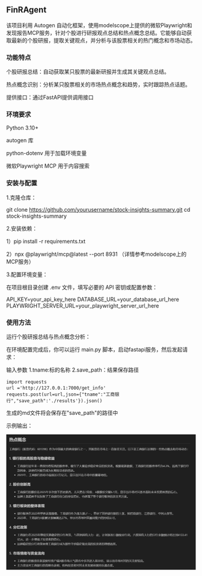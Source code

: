 ## FinRAgent
该项目利用 Autogen 自动化框架，使用modelscope上提供的微软Playwright和发现报告MCP服务，针对个股进行研报观点总结和热点概念总结。它能够自动获取最新的个股研报，提取关键观点，并分析与该股票相关的热门概念和市场动态。

### 功能特点


个股研报总结：自动获取某只股票的最新研报并生成其关键观点总结。

热点概念识别：分析某只股票相关的市场热点概念和趋势，实时跟踪热点话题。

提供接口：通过FastAPI提供调用接口


### 环境要求

Python 3.10+

autogen 库

python-dotenv 用于加载环境变量

微软Playwright MCP 用于内容搜索


### 安装与配置

1.克隆仓库：

git clone https://github.com/yourusername/stock-insights-summary.git
cd stock-insights-summary


2.安装依赖：


1）pip install -r requirements.txt

2）npx @playwright/mcp@latest --port 8931 （详情参考modelscope上的MCP服务）

3.配置环境变量：

在项目根目录创建 .env 文件，填写必要的 API 密钥或配置参数：

API_KEY=your_api_key_here
DATABASE_URL=your_database_url_here
PLAYWRIGHT_SERVER_URL=your_playwright_server_url_here


 

### 使用方法

运行个股研报总结与热点概念分析：

在环境配置完成后，你可以运行 main.py 脚本，启动fastapi服务，然后发起请求：

输入参数 1.tname:标的名称  2.save_path：结果保存路径

```pyython
import requests
url ='http://127.0.0.1:7000/get_info'
requests.post(url=url,json={"tname":"工商银行","save_path":'./results'}).json()
```
生成的md文件将会保存在"save_path"的路径中



示例输出：

![alt text](./assets/output.png)